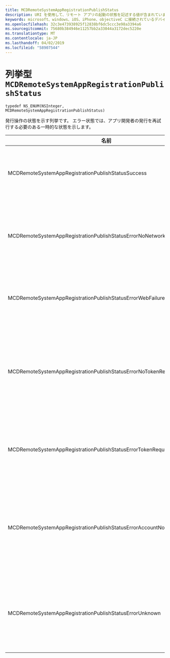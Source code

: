 ```yaml
---
title: MCDRemoteSystemAppRegistrationPublishStatus
description: URI を使用して、リモート アプリの起動の状態を記述する値が含まれています。
keywords: microsoft、windows、iOS、iPhone、objectiveC に接続されているデバイス、プロジェクトのローマ
ms.openlocfilehash: 32c3e473938925f12838bf6dc5ccc3e98a3394a6
ms.sourcegitcommit: 75680b384946e11257bb2a33044a3172dec5220e
ms.translationtype: MT
ms.contentlocale: ja-JP
ms.lasthandoff: 04/02/2019
ms.locfileid: "58907544"
---
```

# <a name="enum-mcdremotesystemappregistrationpublishstatus"></a>列挙型 `MCDRemoteSystemAppRegistrationPublishStatus`

`typedef NS_ENUM(NSInteger, MCDRemoteSystemAppRegistrationPublishStatus)`

発行操作の状態を示す列挙です。
エラー状態では、アプリ開発者の発行を再試行する必要のある一時的な状態を示します。

| 名前    |値   |説明   |                  
|------ |------- |--|
|MCDRemoteSystemAppRegistrationPublishStatusSuccess | 0 | 操作が正常に完了しました。|
|MCDRemoteSystemAppRegistrationPublishStatusErrorNoNetwork | 1 | ネットワークは使用できませんでした。 |
|MCDRemoteSystemAppRegistrationPublishStatusErrorWebFailure | 2 | Web サービスが失敗しました。|
|MCDRemoteSystemAppRegistrationPublishStatusErrorNoTokenRequestSubscriber | 3 | トークン要求のサブスクライバーが応答しません。|
|MCDRemoteSystemAppRegistrationPublishStatusErrorTokenRequestFailed | 4 | トークンの要求が失敗しました。|
|MCDRemoteSystemAppRegistrationPublishStatusErrorAccountNotFound | 5 | 情報を発行するアカウントが見つかりませんでした。|
|MCDRemoteSystemAppRegistrationPublishStatusErrorUnknown | 6 | 操作には、不明なエラーが発生しました。|